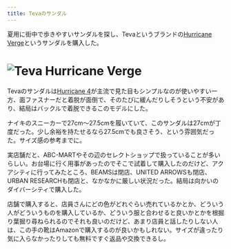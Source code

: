```yaml
---
title: Tevaのサンダル
---
```

夏用に街中で歩きやすいサンダルを探し、Tevaというブランドの[Hurricane Verge](https://www.amazon.co.jp/dp/B08B4869SL)というサンダルを購入した。

![](https://lh3.googleusercontent.com/docs/ADP-6oF6AV0bQi7LbpSAg60LQ82MAwNJelB7qph6-zZQeiLfsMvLdz8l1ahgpoSUfnSiHzNWE_yzKLG07IqzVEoZ1K0KvtIAbVE9K6p3uGbisrvrsMwD-_LrBBvKb5700v9woNpjq9nr5zbmKrgcQHWPW4vL6iHzix5hnl1Die-aaZKVNDh1NhorKkBDZJ9esPKjw4kiMsBgPF0vLJckA-5s4FayvFlqduox1Csy06sOJ8rVhemTyHWiqZz9A5Op_dyp_Pb-Y5z5-dQkJrxTCC6JUGFrF0JEvgAoinZOZdgWGWILgYjQVZecoX1bMT7b1gQKJLa6ZOuAJltgJ4ZTwXBbJMEcMvOMeYCPixUJf_iUe8uiJzX77FoK1pdhggfiIHB4gi88lDAvV90CwXJL5CTcdL1eAn6aNdCYNQeSL6OiSe5LDHBKqGLHupDTSHUaBN7ccjoJhtxYTU5pXNX_BtLfGMj7r81zpgNzJ-pSV-JK8Q_RSlk9ndoTzi4SQUmwbRKLudIEtO12CiRcurz52PjoLnLEz4HqfRw0GPSfvFIrmr2ANkAI21liXsgWBdojxWDkLrz77MnjWbI5DMKj1GRQVn2ZAFPWaqleBLYBOjAgOa6AF9D4paxon6z_zFoyMcShP83aWL_-MI5o1a-pUgxIrA0YVa37qrWaRwaL8S-SSIpx6zvSAvfD38OmFHD8kF3l8SdoBEiuffa8UA_BwDG-Y4t7d8gLjCK2HRT6w4zjNdv179xteYRYqDDNXVMg8qGNHX5AUSkAF2LTheDN8dLd3GcTm-Rt6TnO_jYE3WwIu_M5e5nneKtBTOfhK93duZNtxOWQOg4271b0wkV5U3WW_ynmENu1JGJ-UZhDe2BqH_RgVLagbWpIsdUvJ9pwfnIAKW08LOfcGuEA1iNyduSXgHl7sBqU1S4mDtiOy5X6UCx_sPPdt-W8jhN387PCdsBGS2O8nFlLhsulkF3jOafqmss_cIBX698xO0Pi4nI36gZm2nXKEOg5SO6ajnppntZGR6FOmtGDJjM_OeCi-qOI6Ax87BYJm562OdcREM2A6neHATD47-fkLpzvEjThhQa0e-HXq_Xx-we7_8EMwWu3B-vvN2MnrZV1B7qxIYy8qrGmiW7kTRXh8GLScsTwkBA16OTgkUCkw99y7fhpaPQQ7YCd3AZdH82K5qFQgkgmQrLhoA8AcSOshgtodEn7tfBsC-YcCpr60jDKryewpZmG5_av5xn_XkKwv8JaSqCqRK-3Czj1 "Teva Hurricane Verge")
=======================================================================================================================================================================================================================================================================================================================================================================================================================================================================================================================================================================================================================================================================================================================================================================================================================================================================================================================================================================================================================================================================================================================================================================================================================================================================================================================================================================================

Tevaのサンダルは[Hurricane 4](https://www.amazon.co.jp/dp/B096RS5PWQ)が主流で見た目もシンプルなのが使いやすい一方、面ファスナーだと着脱が面倒で、そのたびに緩んだりしそうという不安があり、結局はバックルで着脱できるこのモデルにした。

ナイキのスニーカーで27cm～27.5cmを履いていて、このサンダルは27cmが丁度だった。少し余裕を持たせるなら27.5cmでも良さそう、という雰囲気だった。サイズ感の参考までに。

実店舗だと、ABC-MARTやその辺のセレクトショップで扱っていることが多いらしい。お台場に行く用事があったのでそこで試着して購入したのだけど、アクアシティに行ってみたところ、BEAMSは閉店、UNITED ARROWSも閉店、URBAN RESEARCHも閉店と、なかなかに厳しい状況だった。結局は向かいのダイバーシティで購入した。

店舗で購入すると、店員さんにどの色がどれぐらい売れているかとか、どういう人がどういうものを購入しているか、どういう服と合わせると良いかとかを根掘り葉掘り尋ねられるのでそれも良いのだけど、あまり店員と話したりしない人は、この手の靴はAmazonで購入するのが良いかもしれない。サイズが違ったり気に入らなかったりしても無料ですぐ返品や交換できるし。
